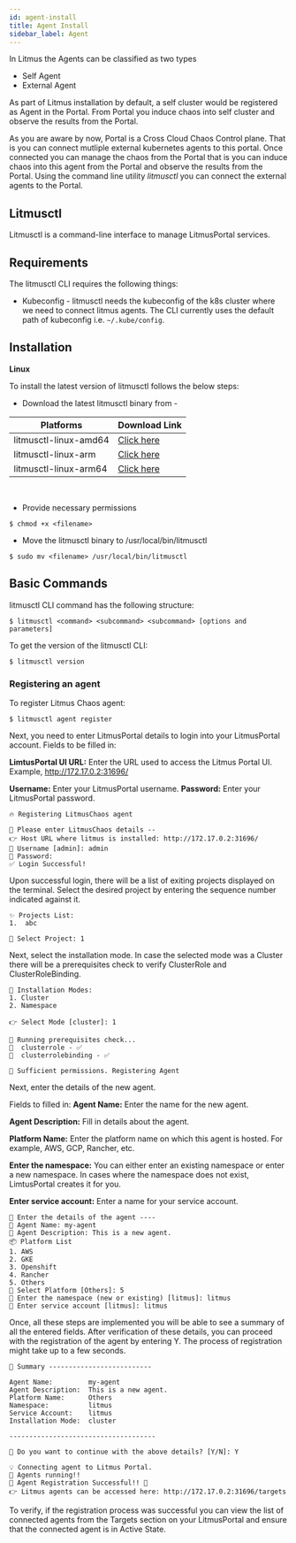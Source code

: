 ```yaml
---
id: agent-install
title: Agent Install
sidebar_label: Agent
---
```


In Litmus the Agents can be classified as two types

- Self Agent
- External Agent

As part of Litmus installation by default, a self cluster would be registered as Agent in the Portal. From Portal you induce chaos into self cluster and observe the results from the Portal.

As you are aware by now, Portal is a Cross Cloud Chaos Control plane. That is you can connect mutliple external kubernetes agents to this portal. Once connected you can manage the chaos from the Portal that is you can induce chaos into this agent from the Portal and observe the results from the Portal. Using the command line utility *litmusctl* you can connect the external agents to the Portal.


## Litmusctl

Litmusctl is a command-line interface to manage LitmusPortal services.


## Requirements

The litmusctl CLI requires the following things:

- Kubeconfig - litmusctl needs the kubeconfig of the k8s cluster where we need to connect litmus agents. The CLI currently uses the default path of kubeconfig i.e. `~/.kube/config`.

## Installation

**Linux**

To install the latest version of litmusctl follows the below steps:

- Download the latest litmusctl binary from -

| Platforms             | Download Link                                                                                               |
|-----------------------|-------------------------------------------------------------------------------------------------------------|
| litmusctl-linux-amd64 | [Click here](https://github.com/litmuschaos/litmusctl/blob/master/platforms/litmusctl-linux-amd64?raw=true) |
| litmusctl-linux-arm   | [Click here](https://github.com/litmuschaos/litmusctl/blob/master/platforms/litmusctl-linux-arm?raw=true)   |
| litmusctl-linux-arm64 | [Click here](https://github.com/litmuschaos/litmusctl/blob/master/platforms/litmusctl-linux-arm64?raw=true) |

<br />

- Provide necessary permissions

```shell
$ chmod +x <filename>
```

- Move the litmusctl binary to /usr/local/bin/litmusctl

```shell
$ sudo mv <filename> /usr/local/bin/litmusctl
```

## Basic Commands

litmusctl CLI command has the following structure:

```shell
$ litmusctl <command> <subcommand> <subcommand> [options and parameters]
```

To get the version of the litmusctl CLI:

```shell
$ litmusctl version
```

### Registering an agent
To register Litmus Chaos agent:

```shell
$ litmusctl agent register
```

Next, you need to enter LitmusPortal details to login into your LitmusPortal account. Fields to be filled in:

**LimtusPortal UI URL:** Enter the URL used to access the Litmus Portal UI.
Example, http://172.17.0.2:31696/

**Username:** Enter your LitmusPortal username.
**Password:** Enter your LitmusPortal password.

```shell
🔥 Registering LitmusChaos agent

📶 Please enter LitmusChaos details --
👉 Host URL where litmus is installed: http://172.17.0.2:31696/
🤔 Username [admin]: admin
🙈 Password: 
✅ Login Successful!
```

Upon successful login, there will be a list of exiting projects displayed on the terminal. Select the desired project by entering the sequence number indicated against it.

```shell
✨ Projects List:
1.  abc

🔎 Select Project: 1
```

Next, select the installation mode. In case the selected mode was a Cluster there will be a prerequisites check to verify ClusterRole and ClusterRoleBinding.

```shell
🔌 Installation Modes:
1. Cluster
2. Namespace

👉 Select Mode [cluster]: 1

🏃 Running prerequisites check...
🔑  clusterrole - ✅
🔑  clusterrolebinding - ✅

🌟 Sufficient permissions. Registering Agent
```

Next, enter the details of the new agent.

Fields to filled in:
**Agent Name:** Enter the name for the new agent.

**Agent Description:** Fill in details about the agent.

**Platform Name:** Enter the platform name on which this agent is hosted. For example, AWS, GCP, Rancher, etc.

**Enter the namespace:** You can either enter an existing namespace or enter a new namespace. In cases where the namespace does not exist, LimtusPortal creates it for you.

**Enter service account:** Enter a name for your service account.

```shell
🔗 Enter the details of the agent ----
🤷 Agent Name: my-agent
📘 Agent Description: This is a new agent.
📦 Platform List
1. AWS
2. GKE
3. Openshift
4. Rancher
5. Others
🔎 Select Platform [Others]: 5
📁 Enter the namespace (new or existing) [litmus]: litmus
🔑 Enter service account [litmus]: litmus
```

Once, all these steps are implemented you will be able to see a summary of all the entered fields.
After verification of these details, you can proceed with the registration of the agent by entering Y. The process of registration might take up to a few seconds.

```shell
📌 Summary --------------------------

Agent Name:         my-agent
Agent Description:  This is a new agent.
Platform Name:      Others
Namespace:          litmus
Service Account:    litmus
Installation Mode:  cluster

-------------------------------------

🤷 Do you want to continue with the above details? [Y/N]: Y

💡 Connecting agent to Litmus Portal.
🏃 Agents running!!
🚀 Agent Registration Successful!! 🎉
👉 Litmus agents can be accessed here: http://172.17.0.2:31696/targets
```

To verify, if the registration process was successful you can view the list of connected agents from the Targets section on your LitmusPortal and ensure that the connected agent is in Active State.
